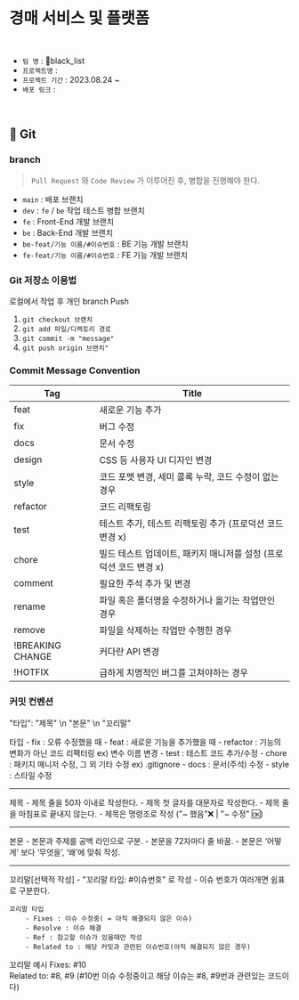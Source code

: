 # 경매 서비스 및 플랫폼

<br>

- `팀 명` : 📓black_list
- `프로젝트명` : 
- `프로젝트 기간` : 2023.08.24 ~
- `배포 링크` : 


<br>



## 🌱 Git
### branch
> `Pull Request` 와 `Code Review` 가 이루어진 후, 병합을 진행해야 한다.
- `main` : 배포 브랜치
- `dev` : `fe` / `be` 작업 테스트 병합 브랜치
- `fe` : Front-End 개발 브랜치
- `be` : Back-End 개발 브랜치
- `be-feat/기능 이름/#이슈번호` : BE 기능 개발 브랜치
- `fe-feat/기능 이름/#이슈번호` : FE 기능 개발 브랜치

### Git 저장소 이용법 
로컬에서 작업 후 개인 branch Push
1. `git checkout 브랜치`
2. `git add 파일/디렉토리 경로`
3. `git commit -m "message"`
4. `git push origin 브랜치"`

### Commit Message Convention

Tag | Title
-- | --
feat | 새로운 기능 추가
fix | 버그 수정
docs | 문서 수정
design | CSS 등 사용자 UI 디자인 변경
style | 코드 포맷 변경, 세미 콜록 누락, 코드 수정이 없는 경우
refactor | 코드 리팩토링
test | 테스트 추가, 테스트 리팩토링 추가 (프로덕션 코드 변경 x)
chore | 빌드 테스트 업데이트, 패키지 매니저를 설정 (프로덕션 코드 변경 x)
comment | 필요한 주석 추가 및 변경
rename | 파일 혹은 폴더명을 수정하거나 옮기는 작업만인 경우
remove | 파일을 삭제하는 작업만 수행한 경우
!BREAKING CHANGE | 커다란 API 변경
!HOTFIX | 급하게 치명적인 버그를 고쳐야하는 경우


### 커밋 컨벤션

"타입": "제목"
\n
"본문"
\n
"꼬리말"


타입 
	- fix : 오류 수정했을 때
	- feat : 새로운 기능을 추가했을 때
	- refactor : 기능의 변화가 아닌 코드 리팩터링 ex) 변수 이름 변경
	- test : 테스트 코드 추가/수정
	- chore : 패키지 매니저 수정, 그 외 기타 수정 ex) .gitignore
	- docs : 문서(주석) 수정
	- style : 스타일 수정



-------------------------------------------------------

제목
	- 제목 줄을 50자 이내로 작성한다.
	- 제목 첫 글자를 대문자로 작성한다.
	- 제목 줄을 마침표로 끝내지 않는다.
	- 제목은 명령조로 작성 ("~ 했음"❌ | "~ 수정" 🆗)

-------------------------------------------------------

본문
	- 본문과 주제를 공백 라인으로 구분.
	- 본문을 72자마다 줄 바꿈.
	- 본문은 ‘어떻게’ 보다 ‘무엇을’, ‘왜’에 맞춰 작성. 

-------------------------------------------------------

꼬리말[선택적 작성]
	- "꼬리말 타입: #이슈번호" 로 작성
	- 이슈 번호가 여러개면 쉼표로 구분한다.

	꼬리말 타입
		- Fixes : 이슈 수정중( = 아직 해결되지 않은 이슈)
		- Resolve : 이슈 해결
		- Ref : 참고할 이슈가 있을때만 작성
		- Related to : 해당 커밋과 관련된 이슈번호(아직 해결되지 않은 경우)

꼬리말 예시
	Fixes: #10  
	Related to: #8, #9
	(#10번 이슈 수정중이고 해당 이슈는 #8, #9번과 관련있는 코드이다)
